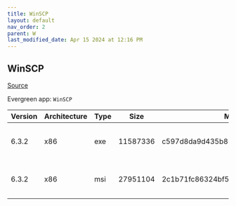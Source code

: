 ```yaml
---
title: WinSCP
layout: default
nav_order: 2
parent: W
last_modified_date: Apr 15 2024 at 12:16 PM
---
```


## WinSCP

[Source](https://winscp.net/)

Evergreen app: `WinSCP`

| Version | Architecture | Type | Size     | Md5                              | URI                                                                                                                                                                              |
| ------- | ------------ | ---- | -------- | -------------------------------- | -------------------------------------------------------------------------------------------------------------------------------------------------------------------------------- |
| 6.3.2   | x86          | exe  | 11587336 | c597d8da9d435b865a60c030aa9589ac | [https://cytranet.dl.sourceforge.net/project/winscp/WinSCP/6.3.2/WinSCP-6.3.2-Setup.exe](https://cytranet.dl.sourceforge.net/project/winscp/WinSCP/6.3.2/WinSCP-6.3.2-Setup.exe) |
| 6.3.2   | x86          | msi  | 27951104 | 2c1b71fc86324bf5af53ec2c63030191 | [https://cytranet.dl.sourceforge.net/project/winscp/WinSCP/6.3.2/WinSCP-6.3.2.msi](https://cytranet.dl.sourceforge.net/project/winscp/WinSCP/6.3.2/WinSCP-6.3.2.msi)             |
